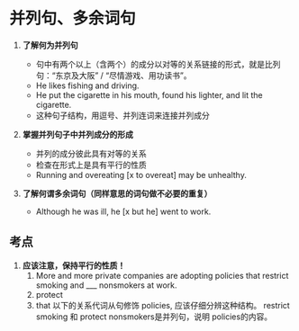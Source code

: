 # 并列句、多余词句

1. **了解何为并列句**
    - 句中有两个以上（含两个）的成分以对等的关系链接的形式，就是比列句：“东京及大阪” / “尽情游戏、用功读书”。
    - He likes fishing and driving.
    - He put the cigarette in his mouth, found his lighter, and lit the cigarette.
    - 这种句子结构，用逗号、并列连词来连接并列成分

1. **掌握并列句子中并列成分的形成**
    - 并列的成分彼此具有对等的关系
    - 检查在形式上是具有平行的性质
    - Running and overeating [x to overeat] may be unhealthy.

1. **了解何谓多余词句（同样意思的词句做不必要的重复）**
    - Although he was ill, he [x but he] went to work.

## 考点

1. **应该注意，保持平行的性质！**
    1. More and more private companies are adopting policies that restrict smoking and ___ nonsmokers at work.
    1. protect
    1. that 以下的关系代词从句修饰 policies, 应该仔细分辨这种结构。 restrict smoking 和 protect nonsmokers是并列句，说明 policies的内容。